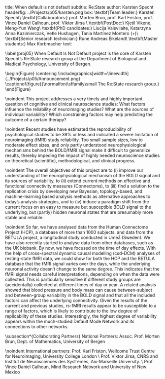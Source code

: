 title: When default is not default
subtitle: Re:State
author: Karsten Specht
headerfig: ../Projects/p05/karsten.png
box: \textbf{Team leader:} Karsten Specht\\ \textbf{Collaborators:} prof. Morten Brun, prof. Karl Friston, prof. Vince Daniel Calhoun, prof. Viktor Jirsa \\ \textbf{PostDoc:} Kjetil Vikene, Meng-Yun Wang\\ \textbf{PhD candidates:} Liucija Vaisvilaite, Katarzyna Anna Kazimierczak, Vetle Hushagen, Tania Martínez Montero (+)\\ \textbf{Senior research technician:} Rune Andreas Eikeland\\ \textbf{Master students:} Max Korbmacher
text:

\label{proj05}
When Default Is Not Default project is the core of Karsten Specht’s Re:State research group at the Department of Biological and Medical Psychology, University of Bergen. 

\begin{Figure}
    \centering
    \includegraphics[width=\linewidth]{../Projects/p05/Announcement.png}  
    \captionof{figure}{\normalfont\sffamily\small The Re:State research group.}
\end{Figure}

\noindent
This project addresses a very timely and highly important question of cognitive and clinical neuroscience studies: What factors influence the reliability of neuroimaging studies? What are the sources of individual variability? Which constraining factors may help predicting the outcome of a certain therapy?

\noindent
Recent studies have estimated the reproducibility of psychological studies to be 39\% or less and indicated a severe limitation of neuroimaging (fMRI) study reliability. Too small sample sizes, low to moderate effect sizes, and only partly understood neurophysiological mechanisms behind the BOLD/fMRI signal make it difficult to generalize results, thereby impeding the impact of highly needed neuroscience studies on theoretical (scientific), methodological, and clinical progress.

\noindent
The overall objectives of this project are to (i) improve our understanding of the neurophysiological mechanism of the BOLD signal and its sources of variability, to (ii) extend current methods on effective and functional connectivity measures (Connectoms), to (iii) find a solution to the replication crisis by developing new Bayesian, topology-based, and machine-learning based analysis methods as alternative approaches to today’s analysis strategies, and to (iv) induce a paradigm shift from the current focus on an easy to measure but susceptible BOLD signal to the underlying, but (partly) hidden neuronal states that are presumably more stable and reliable.

\noindent
So far, we have analysed data from the Human Connectome Project (HCP), a database of more than 1000 subjects, and data from the BETULA project, a longitudinal study conducted in Umeå (Sweden). We have also recently started to analyse data from other databases, such as the UK biobank. By now, we have focused on the time of day effects. With the help of cross-spectral dynamic causal modelling (csd-DCM) analyses of resting-state fMRI data, we could show for both the HCP and the BETULA database that the fMRI signal varies over the days, while the underlying neuronal activity doesn’t change to the same degree. This indicates that the fMRI signal needs careful interpretations, depending on when the data were collected. This is particularly sensitive if different study groups are (accidentally) collected at different times of day or year. A related analysis showed that blood pressure and body mass can cause between-subject and between-group variability in the BOLD signal and that all the included factors can affect the underlying connectivity. Given the results of the current and previous studies, rs-fMRI results appear to be susceptible to a range of factors, which is likely to contribute to the low degree of replicability of these studies. Interestingly, the highest degree of variability appears within the much-studied Default Mode Network and its connections to other networks.

\subsection*{Collaborating Partners}
National Partners:
Assoc. Prof. Morten Brun, Dept. of Mathematics, University of Bergen
 
\noindent
International partners:
Prof. Karl Friston, Wellcome Trust Centre for Neuroimaging, University College London \\
Prof. Viktor Jirsa, CNRS and Institut de Neurosciences des Syst\`emes, Aix-Marseille University. \\
Prof. Vince Daniel Calhoun, Mind Research Network and University of New Mexico
